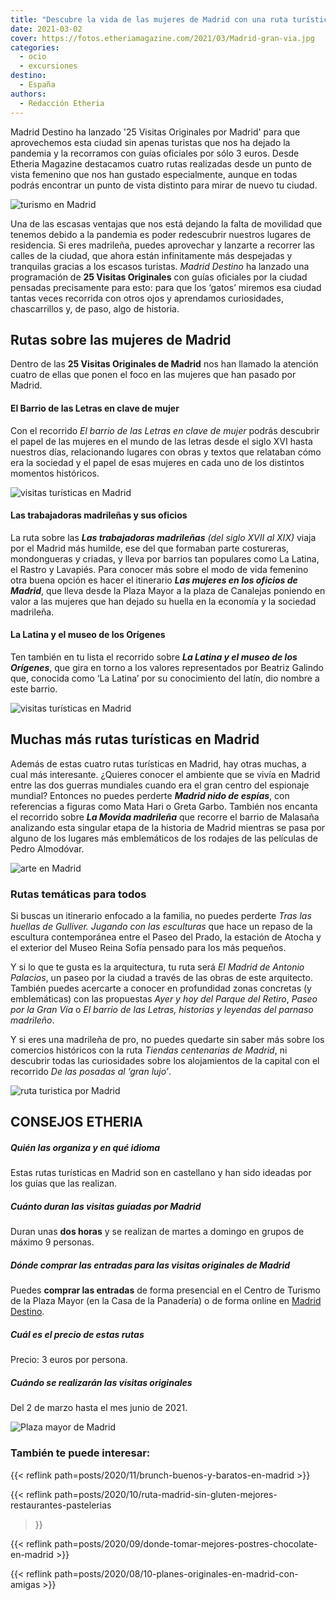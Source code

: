 ```yaml
---
title: "Descubre la vida de las mujeres de Madrid con una ruta turística"
date: 2021-03-02
cover: https://fotos.etheriamagazine.com/2021/03/Madrid-gran-via.jpg
categories: 
  - ocio
  - excursiones
destino: 
  - España
authors: 
  - Redacción Etheria
---
```


Madrid Destino ha lanzado '25 Visitas Originales por Madrid' para que aprovechemos esta ciudad sin apenas turistas que nos ha dejado la pandemia y la recorramos con guías oficiales por sólo 3 euros. Desde Etheria Magazine destacamos cuatro rutas realizadas desde un punto de vista femenino que nos han gustado especialmente, aunque en todas podrás encontrar un punto de vista distinto para mirar de nuevo tu ciudad.

![turismo en Madrid](https://fotos.etheriamagazine.com/2021/03/Madrid-gran-via.jpg "La Gran Vía al atardecer. © Florian Wehde")

Una de las escasas ventajas que nos está dejando la falta de movilidad que tenemos 
debido a la pandemia es poder redescubrir nuestros lugares de residencia. Si eres 
madrileña, puedes aprovechar y lanzarte a recorrer las calles de la ciudad, que ahora 
están infinitamente más despejadas y tranquilas gracias a los escasos turistas. _Madrid 
Destino_ ha lanzado una programación de **25 Visitas Originales** con guías oficiales 
por la ciudad pensadas precisamente para esto: para que los ‘gatos’ miremos esa ciudad 
tantas veces recorrida con otros ojos y aprendamos curiosidades, chascarrillos y, de 
paso, algo de historia. 

## Rutas sobre las mujeres de Madrid

Dentro de las **25 Visitas Originales de Madrid** nos han llamado la atención cuatro de 
ellas que ponen el foco en las mujeres que han pasado por Madrid. 

#### El Barrio de las Letras en clave de mujer

Con el recorrido _El barrio de las Letras en clave de mujer_ podrás descubrir el papel 
de las mujeres en el mundo de las letras desde el siglo XVI hasta nuestros días, 
relacionando lugares con obras y textos que relataban cómo era la sociedad y el papel de 
esas mujeres en cada uno de los distintos momentos históricos. 

![visitas turísticas en Madrid](https://fotos.etheriamagazine.com/2021/03/Madrid-la-latina.jpg "Tejados de La Latina desde la calle Segovia. © Javier Sánchez/Madrid Destino")

#### Las trabajadoras madrileñas y sus oficios

La ruta sobre las _**Las trabajadoras madrileñas** (del siglo XVII al XIX)_ viaja por el 
Madrid más humilde, ese del que formaban parte costureras, mondongueras y criadas, y 
lleva por barrios tan populares como La Latina, el Rastro y Lavapiés. Para conocer más 
sobre el modo de vida femenino otra buena opción es hacer el itinerario _**Las mujeres 
en los oficios de Madrid**_, que lleva desde la Plaza Mayor a la plaza de Canalejas 
poniendo en valor a las mujeres que han dejado su huella en la economía y la sociedad 
madrileña. 

#### La Latina y el museo de los Orígenes

Ten también en tu lista el recorrido sobre _**La Latina y el museo de los Orígenes**_, 
que gira en torno a los valores representados por Beatriz Galindo que, conocida como ‘La 
Latina’ por su conocimiento del latín, dio nombre a este barrio. 

![visitas turísticas en Madrid](https://fotos.etheriamagazine.com/2021/03/Madrid-Barrio-de-Lavapies.jpg "Estación de metro de Lavapiés junto a la calle Argumosa. © Hiberus/Madrid Destino")

## Muchas más rutas turísticas en Madrid

Además de estas cuatro rutas turísticas en Madrid, hay otras muchas, a cual más 
interesante. ¿Quieres conocer el ambiente que se vivía en Madrid entre las dos guerras 
mundiales cuando era el gran centro del espionaje mundial? Entonces no puedes perderte 
_**Madrid nido de espías**_, con referencias a figuras como Mata Hari o Greta Garbo. 
También nos encanta el recorrido sobre **_La Movida madrileña_** que recorre el barrio 
de Malasaña analizando esta singular etapa de la historia de Madrid mientras se pasa por 
alguno de los lugares más emblemáticos de los rodajes de las películas de Pedro 
Almodóvar. 

![arte en Madrid](https://fotos.etheriamagazine.com/2021/03/Madrid-atocha.jpg "Escultura de Antonio López en Atocha.")

### Rutas temáticas para todos

Si buscas un itinerario enfocado a la familia, no puedes perderte _Tras las huellas de 
Gulliver. Jugando con las esculturas_ que hace un repaso de la escultura contemporánea 
entre el Paseo del Prado, la estación de Atocha y el exterior del Museo Reina Sofía 
pensado para los más pequeños. 

Y si lo que te gusta es la arquitectura, tu ruta será _El Madrid de Antonio Palacios_, 
un paseo por la ciudad a través de las obras de este arquitecto. También puedes 
acercarte a conocer en profundidad zonas concretas (y emblemáticas) con las propuestas 
_Ayer y hoy del Parque del Retiro_, _Paseo por la Gran Vía_ o _El barrio de las Letras, 
historias y leyendas del parnaso madrileño_. 

Y si eres una madrileña de pro, no puedes quedarte sin saber más sobre los comercios 
históricos con la ruta _Tiendas centenarias de Madrid_, ni descubrir todas las 
curiosidades sobre los alojamientos de la capital con el recorrido _De las posadas al 
‘gran lujo’_. 

![ruta turistica por Madrid](https://fotos.etheriamagazine.com/2021/03/Madrid-posadas-cava-baja.jpg "Posada El León de Oro, en la Cava Baja. © SG")

## CONSEJOS ETHERIA

##### Quién las organiza y en qué idioma

Estas rutas turísticas en Madrid son en castellano y han sido ideadas por los guías que 
las realizan. 

##### Cuánto duran las visitas guiadas por Madrid

Duran unas **dos horas** y se realizan de martes a domingo en grupos de máximo 9 
personas. 

##### Dónde comprar las entradas para las visitas originales de Madrid

Puedes **comprar las entradas** de forma presencial en el Centro de Turismo de la Plaza 
Mayor (en la Casa de la Panadería) o de forma online en [Madrid 
Destino](https://tienda.madrid-destino.com/es/turismo). 

##### Cuál es el precio de estas rutas

Precio: 3 euros por persona. 

##### Cuándo se realizarán las visitas originales

Del 2 de marzo hasta el mes junio de 2021. 

![Plaza mayor de Madrid](https://fotos.etheriamagazine.com/2021/03/Madrid-Plaza-Mayor.jpg "Plaza Mayor: Estatua ecuestre de Felipe III con Casa de la Panadería de fondo. © Paolo Giocoso/Madrid Destino")

### También te puede interesar:

{{< reflink path=posts/2020/11/brunch-buenos-y-baratos-en-madrid >}} 

{{< reflink path=posts/2020/10/ruta-madrid-sin-gluten-mejores-restaurantes-pastelerias 
>}} 

{{< reflink path=posts/2020/09/donde-tomar-mejores-postres-chocolate-en-madrid >}} 

{{< reflink path=posts/2020/08/10-planes-originales-en-madrid-con-amigas >}}
